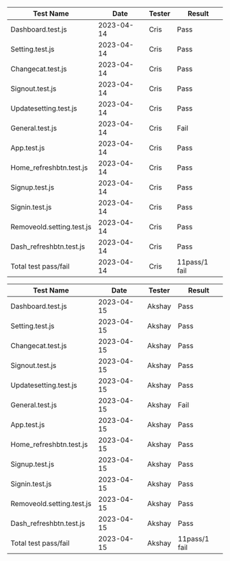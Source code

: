 
| Test Name                 | Date       | Tester        | Result       |                    
|---------------------------|------------|---------------|--------------|
| Dashboard.test.js         | 2023-04-14 |      Cris     |  Pass        |
| Setting.test.js           | 2023-04-14 |      Cris     |  Pass        |
| Changecat.test.js         | 2023-04-14 |      Cris     |  Pass        |
| Signout.test.js           | 2023-04-14 |      Cris     |  Pass        |
| Updatesetting.test.js     | 2023-04-14 |      Cris     |  Pass        |
| General.test.js           | 2023-04-14 |      Cris     |  Fail        |
| App.test.js               | 2023-04-14 |      Cris     |  Pass        |
| Home_refreshbtn.test.js   | 2023-04-14 |      Cris     |  Pass        |
| Signup.test.js            | 2023-04-14 |      Cris     |  Pass        |
| Signin.test.js            | 2023-04-14 |      Cris     |  Pass        |
| Removeold.setting.test.js | 2023-04-14 |      Cris     |  Pass        |
| Dash_refreshbtn.test.js   | 2023-04-14 |      Cris     |  Pass        |
| Total test pass/fail      | 2023-04-14 |      Cris     | 11pass/1 fail|           

| Test Name                 | Date       | Tester        | Result       |                    
|---------------------------|------------|---------------|--------------|
| Dashboard.test.js         | 2023-04-15 |      Akshay     |  Pass        |
| Setting.test.js           | 2023-04-15 |      Akshay     |  Pass        |
| Changecat.test.js         | 2023-04-15 |      Akshay     |  Pass        |
| Signout.test.js           | 2023-04-15 |      Akshay     |  Pass        |
| Updatesetting.test.js     | 2023-04-15 |      Akshay     |  Pass        |
| General.test.js           | 2023-04-15 |      Akshay     |  Fail        |
| App.test.js               | 2023-04-15 |      Akshay     |  Pass        |
| Home_refreshbtn.test.js   | 2023-04-15 |      Akshay     |  Pass        |
| Signup.test.js            | 2023-04-15 |      Akshay     |  Pass        |
| Signin.test.js            | 2023-04-15 |      Akshay     |  Pass        |
| Removeold.setting.test.js | 2023-04-15 |      Akshay     |  Pass        |
| Dash_refreshbtn.test.js   | 2023-04-15 |      Akshay     |  Pass        |
| Total test pass/fail      | 2023-04-15 |      Akshay     | 11pass/1 fail|       
